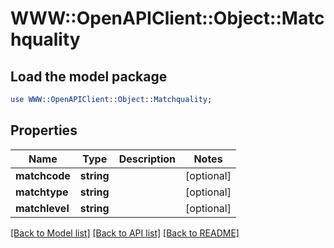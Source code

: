 # WWW::OpenAPIClient::Object::Matchquality

## Load the model package
```perl
use WWW::OpenAPIClient::Object::Matchquality;
```

## Properties
Name | Type | Description | Notes
------------ | ------------- | ------------- | -------------
**matchcode** | **string** |  | [optional] 
**matchtype** | **string** |  | [optional] 
**matchlevel** | **string** |  | [optional] 

[[Back to Model list]](../README.md#documentation-for-models) [[Back to API list]](../README.md#documentation-for-api-endpoints) [[Back to README]](../README.md)


